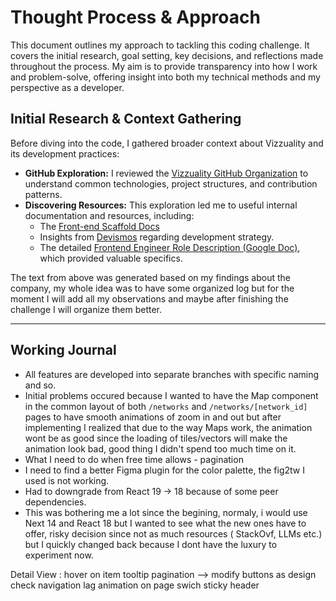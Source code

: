 # Thought Process & Approach

This document outlines my approach to tackling this coding challenge. It covers the initial research, goal setting, key decisions, and reflections made throughout the process. My aim is to provide transparency into how I work and problem-solve, offering insight into both my technical methods and my perspective as a developer.

## Initial Research & Context Gathering

Before diving into the code, I gathered broader context about Vizzuality and its development practices:

- **GitHub Exploration:** I reviewed the [Vizzuality GitHub Organization](https://github.com/Vizzuality) to understand common technologies, project structures, and contribution patterns.
- **Discovering Resources:** This exploration led me to useful internal documentation and resources, including:
  - The [Front-end Scaffold Docs](https://front-end-scaffold-docs.vercel.app/)
  - Insights from [Devismos](https://vizzuality.github.io/devismos/docs/frontismos/strategy-2021/initiatives-directory/hiring-proposal/) regarding development strategy.
  - The detailed [Frontend Engineer Role Description (Google Doc)](https://docs.google.com/document/d/1uVeHYs6wOqRqQriZE7Y68JCNycXokVJX3K9y7d5t8mQ/edit?tab=t.0#heading=h.ql8npoan2zxg), which provided valuable specifics.

The text from above was generated based on my findings about the company, my whole idea was to have some organized log but for the moment I will add all my observations and maybe after finishing the challenge I will organize them better.

---

## Working Journal

- All features are developed into separate branches with specific naming and so.
- Initial problems occured because I wanted to have the Map component in the common layout of both `/networks` and `/networks/[network_id]` pages to have smooth animations of zoom in and out but after implementing I realized that due to the way Maps work, the animation wont be as good since the loading of tiles/vectors will make the animation look bad, good thing I didn't spend too much time on it.
- What I need to do when free time allows - pagination
- I need to find a better Figma plugin for the color palette, the fig2tw I used is not working.
- Had to downgrade from React 19 -> 18 because of some peer dependencies.
- This was bothering me a lot since the begining, normaly, i would use Next 14 and React 18 but I wanted to see what the new ones have to offer, risky decision since not as much resources ( StackOvf, LLMs etc.) but I quickly changed back because I dont have the luxury to experiment now.


Detail View :
hover on item
tooltip
pagination --> modify buttons as design
check navigation lag
animation on page swich
sticky header